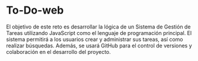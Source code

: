 # To-Do-web
El objetivo de este reto es desarrollar la lógica de un Sistema de Gestión de Tareas utilizando JavaScript como el lenguaje de programación principal. El sistema permitirá a los usuarios crear y administrar sus tareas, así como realizar búsquedas. Además, se usará GitHub para el control de versiones y colaboración en el desarrollo del proyecto.
